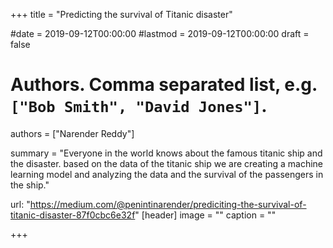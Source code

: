 +++
title = "Predicting the survival of Titanic disaster"

#date = 2019-09-12T00:00:00
#lastmod = 2019-09-12T00:00:00
draft = false

# Authors. Comma separated list, e.g. `["Bob Smith", "David Jones"]`.
authors = ["Narender Reddy"]


summary = "Everyone in the world knows about the famous titanic ship and the disaster. based on the data of the titanic ship we are creating a machine learning model and analyzing the data and the survival of the passengers in the ship."

url: "https://medium.com/@penintinarender/prediciting-the-survival-of-titanic-disaster-87f0cbc6e32f"
[header]
image = ""
caption = ""

+++
